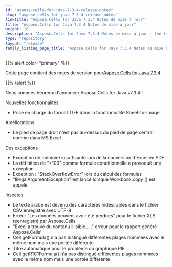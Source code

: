 ```yaml
---
id: "aspose-cells-for-java-7-3-4-release-notes"
slug: "aspose-cells-for-java-7-3-4-release-notes"
linktitle: "Aspose.Cells for Java 7.3.4 Notes de mise à jour"
title: "Aspose.Cells for Java 7.3.4 Notes de mise à jour"
weight: 10
description: "Aspose.Cells for Java 7.3.4 Notes de mise à jour – the latest updates and fixes."
type: "repository"
layout: "release"
family_listing_page_title: "Aspose.Cells for Java 7.3.4 Notes de mise à jour"
---
```

{{% alert color="primary" %}} 

 Cette page contient des notes de version pour[Aspose.Cells for Java 7.3.4](https://releases.aspose.com/cells/java/new-releases/aspose.cells-for-java-7.3.4/)

{{% /alert %}} 

Nous sommes
heureux d'annoncer Aspose.Cells for Java v7.3.4 !

 Nouvelles fonctionnalités

- Prise en charge du format TIFF dans la fonctionnalité Sheet-to-Image

 Améliorations

- Le pied de page droit n'est pas au-dessus du pied de page central comme dans MS Excel

 Des exceptions

- Exception de mémoire insuffisante lors de la conversion d'Excel en PDF
- La définition de "+100" comme formule conditionnelle a provoqué une exception
- Exception : "StackOverflowError" lors du calcul des formules
- "IllegalArgumentException" est lancé lorsque Workbook.copy () est appelé

 Insectes

- Le texte arabe est devenu des caractères indésirables dans le fichier CSV enregistré avec UTF-8
- Erreur "Les données peuvent avoir été perdues" pour le fichier XLS réenregistré par Aspose.Cells
- "Excel a trouvé du contenu illisible….." erreur pour le rapport généré Aspose.Cells'
- Cell.getFormula() n'a pas distingué différentes plages nommées avec le même nom mais une portée différente
- Titre automatique pour le problème du graphique PIE
- Cell.getR1C1Formula() n'a pas distingué différentes plages nommées avec le même nom mais une portée différente
